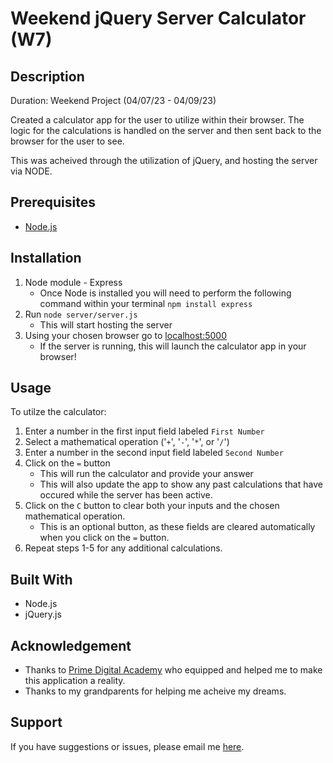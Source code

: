 # Weekend jQuery Server Calculator (W7)


## Description
Duration: Weekend Project (04/07/23 - 04/09/23)

Created a calculator app for the user to utilize within their browser. The logic for the calculations is handled on the server and then sent back to the browser for the user to see.

This was acheived through the utilization of jQuery, and hosting the server via NODE.

## Prerequisites

- [Node.js](https://nodejs.org/en/)

## Installation
1. Node module - Express
    - Once Node is installed you will need to perform the following command within your terminal `npm install express`
2. Run `node server/server.js`
    - This will start hosting the server
3. Using your chosen browser go to [localhost:5000](http://localhost:5000/)
    - If the server is running, this will launch the calculator app in your browser!

## Usage
To utilze the calculator:
1. Enter a number in the first input field labeled `First Number`
2. Select a mathematical operation ('`+`', '`-`', '`*`', or '`/`')
3. Enter a number in the second input field labeled `Second Number`
4. Click on the `=` button
    - This will run the calculator and provide your answer
    - This will also update the app to show any past calculations that have occured while the server has been active.
5. Click on the `C` button to clear both your inputs and the chosen mathematical operation. 
    - This is an optional button, as these fields are cleared automatically when you click on the `=` button.
6. Repeat steps 1-5 for any additional calculations.

## Built With
- Node.js
- jQuery.js

## Acknowledgement
- Thanks to [Prime Digital Academy](www.primeacademy.io) who equipped and helped me to make this application a reality.
- Thanks to my grandparents for helping me acheive my dreams.

## Support
If you have suggestions or issues, please email me [here](mailto:joshua.engebretson@gmail.com).